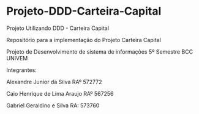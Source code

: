 # Projeto-DDD-Carteira-Capital
Projeto Utilizando DDD - Carteira Capital

Repositório para a implementação do Projeto Carteira Capital

Projeto de Desenvolvimento de sistema de informações 5º Semestre BCC UNIVEM

Integrantes:

Alexandre Junior da Silva RAº 572772

Caio Henrique de Lima Araujo RAº 567256

Gabriel Geraldino e Silva RA: 573760
